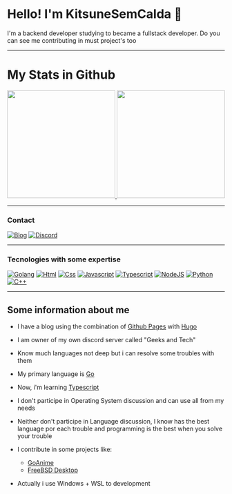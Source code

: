 # Hello! I'm KitsuneSemCalda 🦊

I'm a backend developer studying to became a fullstack developer. Do you can see me contributing in must project's too

---

# My Stats in Github

<a href="https://github.com/anuraghazra/convoychat">
    <img height=250 src="https://github-readme-stats.vercel.app/api?username=KitsuneSemCalda&show=reviews,discussions_started,discussions_answered,prs_merged,prs_merged_percentage&show_icons=true&theme=chartreuse-dark"/>
</a>
<a href="https://github.com/anuraghazra/github-readme-stats">
    <img height=250 src="https://github-readme-stats.vercel.app/api/top-langs/?username=KitsuneSemCalda&layout=donut&langs_count=32&show_icons=true&theme=chartreuse-dark"/>
</a>

---

### Contact

[![Blog](https://img.shields.io/badge/RSS-FFA500?style=for-the-badge&logo=rss&logoColor=white)](https://foxtechworld.github.io/posts/index.xml)
[![Discord](https://img.shields.io/badge/Discord-7289DA?style=for-the-badge&logo=discord&logoColor=white)](https://discord.gg/uRMD4FCKzt)

---

### Tecnologies with some expertise

[![Golang](https://img.shields.io/badge/Go-00ADD8?style=for-the-badge&logo=go&logoColor=white)](<https://pt.wikipedia.org/wiki/Go_(linguagem_de_programa%C3%A7%C3%A3o)>)
[![Html](https://img.shields.io/badge/HTML5-E34F26?style=for-the-badge&logo=html5&logoColor=white)](https://pt.wikipedia.org/wiki/HTML5)
[![Css](https://img.shields.io/badge/CSS3-1572B6?style=for-the-badge&logo=css3&logoColor=white)](https://pt.wikipedia.org/wiki/CSS3)
[![Javascript](https://img.shields.io/badge/JavaScript-F7DF1E?style=for-the-badge&logo=javascript&logoColor=black)](https://pt.wikipedia.org/wiki/JavaScript)
[![Typescript](https://img.shields.io/badge/TypeScript-007ACC?style=for-the-badge&logo=typescript&logoColor=white)](https://pt.wikipedia.org/wiki/TypeScript)
[![NodeJS](https://img.shields.io/badge/Node.js-43853D?style=for-the-badge&logo=node.js&logoColor=white)](https://pt.wikipedia.org/wiki/Node.js)
[![Python](https://img.shields.io/badge/Python-14354C?style=for-the-badge&logo=python&logoColor=white)](https://pt.wikipedia.org/wiki/Python)
[![C++](https://img.shields.io/badge/C%2B%2B-00599C?style=for-the-badge&logo=c%2B%2B&logoColor=white)](https://pt.wikipedia.org/wiki/C%2B%2B)

---

## Some information about me

- I have a blog using the combination of [Github Pages](https://pages.github.com/) with [Hugo](https://gohugo.io/)

- I am owner of my own discord server called "Geeks and Tech"

- Know much languages not deep but i can resolve some troubles with them

- My primary language is [Go](<https://pt.wikipedia.org/wiki/Go_(linguagem_de_programa%C3%A7%C3%A3o)>)

- Now, i'm learning [Typescript](https://pt.wikipedia.org/wiki/TypeScript)

- I don't participe in Operating System discussion and can use all from my needs

- Neither don't participe in Language discussion, I know has the best language por each trouble and programming is the best when you solve your trouble

- I contribute in some projects like:

  - [GoAnime](https://github.com/alvarorichard/GoAnime)
  - [FreeBSD Desktop](https://github.com/mbnunes/freebsd_desktop)

- Actually i use Windows + WSL to development
